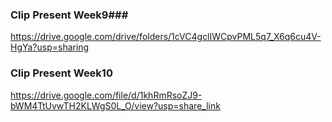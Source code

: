 ### Clip Present Week9###
https://drive.google.com/drive/folders/1cVC4gclIWCpvPML5q7_X6q6cu4V-HgYa?usp=sharing

### Clip Present Week10 ###
https://drive.google.com/file/d/1khRmRsoZJ9-bWM4TtUvwTH2KLWgS0L_O/view?usp=share_link

